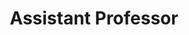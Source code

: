 ---
layout: person
name: "Yuqi Fang"
image: "/assets/people/yuqifang.png"
title: "Assistant Professor"
category: "Fulltime Faculty"
links:
  - link: "https://scholar.google.com/citations?user=P1KB8GEAAAAJ"
    icon: "scholar"
  - link: "yqfang@nju.edu.cn"
    icon: "email"
  - link: "https://yqfang9199.github.io/"
    icon: "website"
---